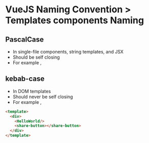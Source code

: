 # VueJS Naming Convention > Templates components Naming

## PascalCase
- In single-file components, string templates, and JSX
- Should be self closing
- For example <HelloWorld/>, <ShareButton/>

## kebab-case
- In DOM templates
- Should never be self closing
- For example <hello-world></hello-world>, <share-button></share-button>

```html
<template>
  <div>
    <HelloWorld/>
    <share-button></share-button>
  </div>
</template>
```